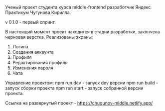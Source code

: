 Ученый проект студента курса middle-frontend разработчик Яндекс Практикум Чугунова Кирилла.

v 0.1.0 - первый спринт.

В настоящий момент проект находится в стадии разработки, закончена черновая верстка. 
Реализованы экраны:
1. Логина
2. Создания аккаунта
3. Профиля
4. Редактирования профиля
5. Изменения пароля
6. Чата

Управление проектом:
npm run dev - запуск dev версии
npm run build - запуск сборки проекта
npm run start - запуск собранной версии проекта.

Ссылка на развернутый проект - https://chugunov-middle.netlify.app/